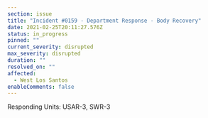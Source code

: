 ```yaml
---
section: issue
title: "Incident #0159 - Department Response - Body Recovery"
date: 2021-02-25T20:11:27.576Z
status: in_progress
pinned: ""
current_severity: disrupted
max_severity: disrupted
duration: ""
resolved_on: ""
affected:
  - West Los Santos
enableComments: false
---
```

Responding Units: USAR-3, SWR-3